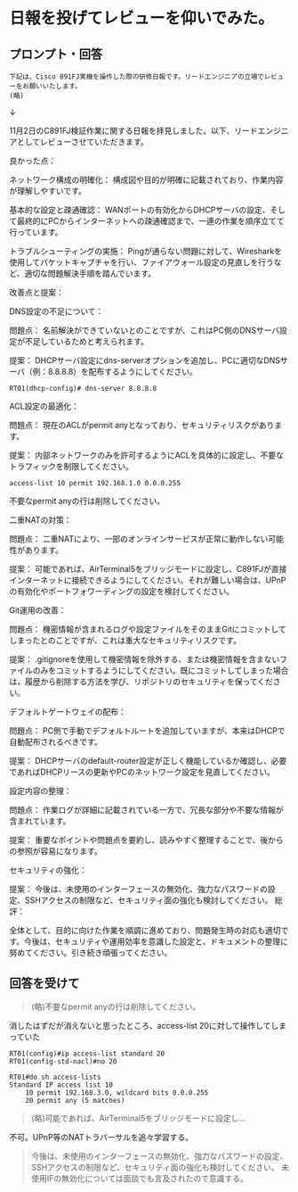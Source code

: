 # 日報を投げてレビューを仰いでみた。

## プロンプト・回答

~~~
下記は、Cisco 891FJ実機を操作した際の研修日報です。リードエンジニアの立場でレビューをお願いいたします。
(略)
~~~

↓

11月2日のC891FJ検証作業に関する日報を拝見しました。以下、リードエンジニアとしてレビューさせていただきます。

良かった点：

ネットワーク構成の明確化： 構成図や目的が明確に記載されており、作業内容が理解しやすいです。

基本的な設定と疎通確認： WANポートの有効化からDHCPサーバの設定、そして最終的にPCからインターネットへの疎通確認まで、一連の作業を順序立てて行っています。

トラブルシューティングの実施： Pingが通らない問題に対して、Wiresharkを使用してパケットキャプチャを行い、ファイアウォール設定の見直しを行うなど、適切な問題解決手順を踏んでいます。

改善点と提案：

DNS設定の不足について：

問題点： 名前解決ができていないとのことですが、これはPC側のDNSサーバ設定が不足しているためと考えられます。

提案： DHCPサーバ設定にdns-serverオプションを追加し、PCに適切なDNSサーバ（例：8.8.8.8）を配布するようにしてください。

~~~
RT01(dhcp-config)# dns-server 8.8.8.8
~~~

ACL設定の最適化：

問題点： 現在のACLがpermit anyとなっており、セキュリティリスクがあります。

提案： 内部ネットワークのみを許可するようにACLを具体的に設定し、不要なトラフィックを制限してください。

~~~
access-list 10 permit 192.168.1.0 0.0.0.255
~~~
不要なpermit anyの行は削除してください。

二重NATの対策：

問題点： 二重NATにより、一部のオンラインサービスが正常に動作しない可能性があります。

提案： 可能であれば、AirTerminal5をブリッジモードに設定し、C891FJが直接インターネットに接続できるようにしてください。それが難しい場合は、UPnPの有効化やポートフォワーディングの設定を検討してください。

Git運用の改善：

問題点： 機密情報が含まれるログや設定ファイルをそのままGitにコミットしてしまったとのことですが、これは重大なセキュリティリスクです。

提案： .gitignoreを使用して機密情報を除外する、または機密情報を含まないファイルのみをコミットするようにしてください。既にコミットしてしまった場合は、履歴から削除する方法を学び、リポジトリのセキュリティを保ってください。

デフォルトゲートウェイの配布：

問題点： PC側で手動でデフォルトルートを追加していますが、本来はDHCPで自動配布されるべきです。

提案： DHCPサーバのdefault-router設定が正しく機能しているか確認し、必要であればDHCPリースの更新やPCのネットワーク設定を見直してください。

設定内容の整理：

問題点： 作業ログが詳細に記載されている一方で、冗長な部分や不要な情報が含まれています。

提案： 重要なポイントや問題点を要約し、読みやすく整理することで、後からの参照が容易になります。

セキュリティの強化：

提案： 今後は、未使用のインターフェースの無効化、強力なパスワードの設定、SSHアクセスの制限など、セキュリティ面の強化も検討してください。
総評：

全体として、目的に向けた作業を順調に進めており、問題発生時の対応も適切です。今後は、セキュリティや運用効率を意識した設定と、ドキュメントの整理に努めてください。引き続き頑張ってください。

## 回答を受けて
> (略)不要なpermit anyの行は削除してください。

消したはずだが消えないと思ったところ、access-list 20に対して操作してしまっていた
~~~
RT01(config)#ip access-list standard 20
RT01(config-std-nacl)#no 20

RT01#do sh access-lists
Standard IP access list 10
    10 permit 192.168.3.0, wildcard bits 0.0.0.255
    20 permit any (5 matches)
~~~

> (略)可能であれば、AirTerminal5をブリッジモードに設定し...

不可。UPnP等のNATトラバーサルを追々学習する。

> 今後は、未使用のインターフェースの無効化、強力なパスワードの設定、SSHアクセスの制限など、セキュリティ面の強化も検討してください。
未使用IFの無効化については面談でも言及されたので意識する。